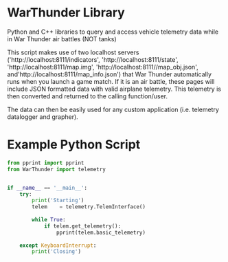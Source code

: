 # WarThunder Library
Python and C++ libraries to query and access vehicle telemetry data while in War Thunder air battles (NOT tanks)

This script makes use of two localhost servers ('http://localhost:8111/indicators', 'http://localhost:8111/state', 'http://localhost:8111/map.img', 'http://localhost:8111//map_obj.json', and'http://localhost:8111/map_info.json') that War Thunder automatically runs when you launch a game match. If it is an air battle, these pages will include JSON formatted data with valid airplane telemetry. This telemetry is then converted and returned to the calling function/user.

The data can then be easily used for any custom application (i.e. telemetry datalogger and grapher).

# Example Python Script
```python
from pprint import pprint
from WarThunder import telemetry


if __name__ == '__main__':
    try:
        print('Starting')
        telem    = telemetry.TelemInterface()
        
        while True:
            if telem.get_telemetry():
                pprint(telem.basic_telemetry)
    
    except KeyboardInterrupt:
        print('Closing')
```
